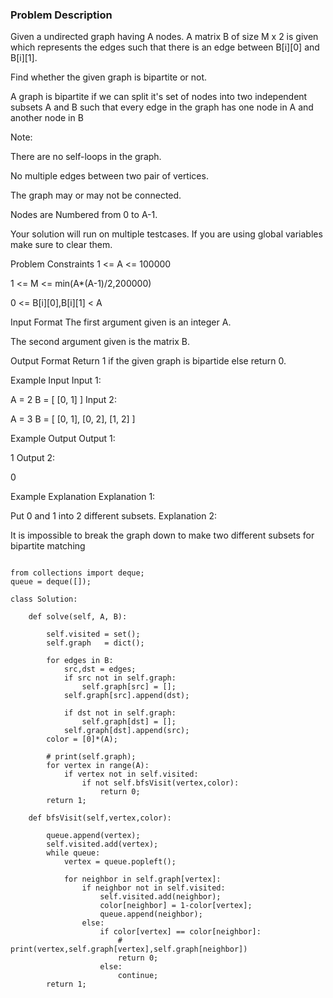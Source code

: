 ### Problem Description
Given a undirected graph having A nodes. A matrix B of size M x 2 is given which represents the edges such that there is an edge between B[i][0] and B[i][1].

Find whether the given graph is bipartite or not.

A graph is bipartite if we can split it's set of nodes into two independent subsets A and B such that every edge in the graph has one node in A and another node in B

Note:

There are no self-loops in the graph.

No multiple edges between two pair of vertices.

The graph may or may not be connected.

Nodes are Numbered from 0 to A-1.

Your solution will run on multiple testcases. If you are using global variables make sure to clear them.



Problem Constraints
1 <= A <= 100000

1 <= M <= min(A*(A-1)/2,200000)

0 <= B[i][0],B[i][1] < A



Input Format
The first argument given is an integer A.

The second argument given is the matrix B.



Output Format
Return 1 if the given graph is bipartide else return 0.



Example Input
Input 1:

A = 2
B = [ [0, 1] ]
Input 2:

A = 3
B = [ [0, 1], [0, 2], [1, 2] ]


Example Output
Output 1:

1
Output 2:

0


Example Explanation
Explanation 1:

Put 0 and 1 into 2 different subsets.
Explanation 2:

 
It is impossible to break the graph down to make two different subsets for bipartite matching


```

from collections import deque;
queue = deque([]);

class Solution:

    def solve(self, A, B):

        self.visited = set();
        self.graph   = dict();

        for edges in B:
            src,dst = edges;
            if src not in self.graph:
                self.graph[src] = [];
            self.graph[src].append(dst);

            if dst not in self.graph:
                self.graph[dst] = [];
            self.graph[dst].append(src);
        color = [0]*(A);

        # print(self.graph);
        for vertex in range(A):
            if vertex not in self.visited:
                if not self.bfsVisit(vertex,color):
                    return 0;
        return 1;
    
    def bfsVisit(self,vertex,color):
        
        queue.append(vertex);
        self.visited.add(vertex);
        while queue:
            vertex = queue.popleft();

            for neighbor in self.graph[vertex]:
                if neighbor not in self.visited:
                    self.visited.add(neighbor);
                    color[neighbor] = 1-color[vertex];
                    queue.append(neighbor);
                else:
                    if color[vertex] == color[neighbor]:
                        # print(vertex,self.graph[vertex],self.graph[neighbor])
                        return 0;
                    else:
                        continue;
        return 1;

```
